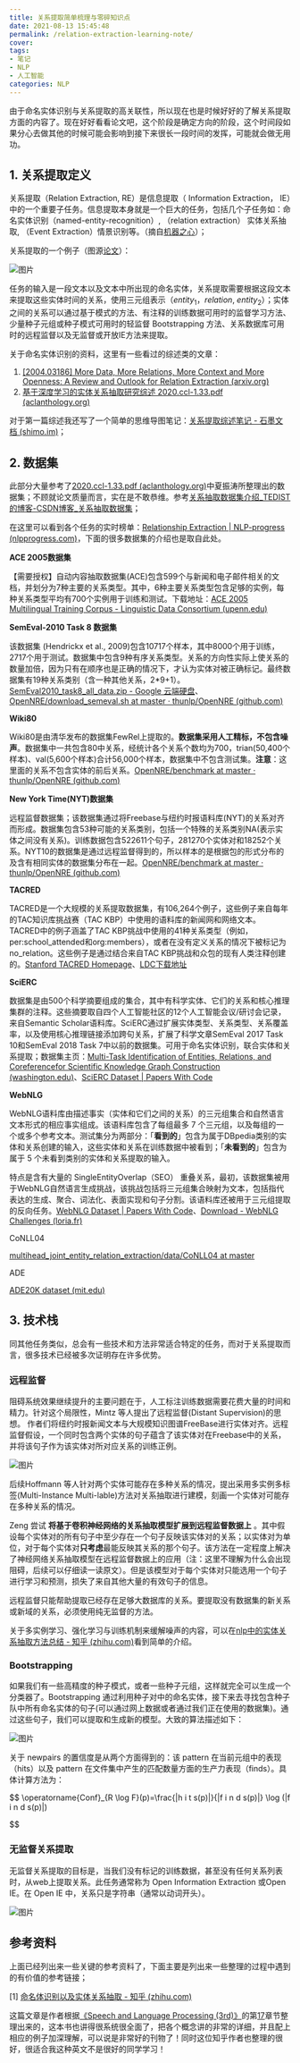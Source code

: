 ```yaml
---
title: 关系提取简单梳理与零碎知识点
date: 2021-08-13 15:45:48
permalink: /relation-extraction-learning-note/
cover: 
tags: 
- 笔记
- NLP
- 人工智能
categories: NLP
---
```

由于命名实体识别与关系提取的高关联性，所以现在也是时候好好的了解关系提取方面的内容了。现在好好看看论文吧，这个阶段是确定方向的阶段，这个时间段如果分心去做其他的时候可能会影响到接下来很长一段时间的发挥，可能就会做无用功。

## 1. 关系提取定义

关系提取（Relation Extraction, RE）是信息提取（ Information Extraction， IE）中的一个重要子任务。信息提取本身就是一个巨大的任务，包括几个子任务如：命名实体识别（named-entity-recognition）, （relation extraction） 实体关系抽取, （Event Extraction）情景识别等。（摘自[机器之心](https://www.jiqizhixin.com/graph/technologies/23eb0d0a-74c4-4507-be9b-3c22a6042b47)）；

关系提取的一个例子（图源[论文](http://www.docin.com/p-1775027820.html)）：

![图片](https://xerrors.oss-cn-shanghai.aliyuncs.com/imgs/20210814125837-imagepng)

任务的输入是一段文本以及文本中所出现的命名实体，关系提取需要根据这段文本来提取这些实体时间的关系，使用三元组表示（$entity_1$，$relation$,  $entity_2$）；实体之间的关系可以通过基于模式的方法、有注释的训练数据可用时的监督学习方法、少量种子元组或种子模式可用时的轻监督 Bootstrapping 方法、关系数据库可用时的远程监督以及无监督或开放IE方法来提取。

关于命名实体识别的资料，这里有一些看过的综述类的文章：

1. [[2004.03186] More Data, More Relations, More Context and More Openness: A Review and Outlook for Relation Extraction (arxiv.org)](https://arxiv.org/abs/2004.03186)
2. [基于深度学习的实体关系抽取研究综述 2020.ccl-1.33.pdf (aclanthology.org)](https://aclanthology.org/2020.ccl-1.33.pdf)

对于第一篇综述我还写了一个简单的思维导图笔记：[关系提取综述笔记 - 石墨文档 (shimo.im)](https://shimo.im/mindmaps/d9CJx8CGD9hp9CYd)；

## 2. 数据集

此部分大量参考了[2020.ccl-1.33.pdf (aclanthology.org)](https://aclanthology.org/2020.ccl-1.33.pdf)中夏振涛所整理出的数据集；不顾就论文质量而言，实在是不敢恭维。参考[关系抽取数据集介绍_TEDIST的博客-CSDN博客_关系抽取数据集](https://blog.csdn.net/qq_41372972/article/details/104677655)；

在这里可以看到各个任务的实时榜单：[Relationship Extraction | NLP-progress (nlpprogress.com)](http://nlpprogress.com/english/relationship_extraction.html)，下面的很多数据集的介绍也是取自此处。

**ACE 2005数据集**

【需要授权】自动内容抽取数据集(ACE)包含599个与新闻和电子邮件相关的文档，并划分为7种主要的关系类型。其中，6种主要关系类型包含足够的实例，每种关系类型平均有700个实例用于训练和测试。下载地址：[ACE 2005 Multilingual Training Corpus - Linguistic Data Consortium (upenn.edu)](https://catalog.ldc.upenn.edu/LDC2006T06)

**SemEval-2010 Task 8 数据集**

该数据集 (Hendrickx et al., 2009)包含10717个样本，其中8000个用于训练，2717个用于测试。数据集中包含9种有序关系类型。关系的方向性实际上使关系的数量加倍，因为只有在顺序也是正确的情况下，才认为实体对被正确标记。最终数据集有19种关系类别（含一种其他关系，2*9+1）。[SemEval2010_task8_all_data.zip - Google 云端硬盘](https://drive.google.com/file/d/0B_jQiLugGTAkMDQ5ZjZiMTUtMzQ1Yy00YWNmLWJlZDYtOWY1ZDMwY2U4YjFk/view)、[OpenNRE/download_semeval.sh at master · thunlp/OpenNRE (github.com)](https://github.com/thunlp/OpenNRE/blob/master/benchmark/download_semeval.sh)

**Wiki80**

Wiki80是由清华发布的数据集FewRel上提取的。**数据集采用人工精标，不包含噪声**。数据集中一共包含80中关系，经统计各个关系个数均为700，trian(50,400个样本)、val(5,600个样本)合计56,000个样本，数据集中不包含测试集。**注意**：这里面的关系不包含实体的前后关系。[OpenNRE/benchmark at master · thunlp/OpenNRE (github.com)](https://github.com/thunlp/OpenNRE/tree/master/benchmark)

**New York Time(NYT)数据集**

远程监督数据集；该数据集通过将Freebase与纽约时报语料库(NYT)的关系对齐而形成。数据集包含53种可能的关系类别，包括一个特殊的关系类别NA(表示实体之间没有关系)。训练数据包含522611个句子，281270个实体对和18252个关系。NYT10的数据集是通过远程监督得到的，所以样本的是根据包的形式分布的及含有相同实体的数据集分布在一起。[OpenNRE/benchmark at master · thunlp/OpenNRE (github.com)](https://github.com/thunlp/OpenNRE/tree/master/benchmark)

**TACRED**

TACRED是一个大规模的关系提取数据集，有106,264个例子，这些例子来自每年的TAC知识库挑战赛（TAC KBP）中使用的语料库的新闻网和网络文本。TACRED中的例子涵盖了TAC KBP挑战中使用的41种关系类型（例如，per:school_attended和org:members），或者在没有定义关系的情况下被标记为no_relation。这些例子是通过结合来自TAC KBP挑战和众包的现有人类注释创建的。[Stanford TACRED Homepage](https://nlp.stanford.edu/projects/tacred/)、[LDC下载地址](https://catalog.ldc.upenn.edu/LDC2018T03)

**SciERC**

数据集是由500个科学摘要组成的集合，其中有科学实体、它们的关系和核心推理集群的注释。这些摘要取自四个人工智能社区的12个人工智能会议/研讨会记录，来自Semantic Scholar语料库。SciERC通过扩展实体类型、关系类型、关系覆盖率，以及使用核心推理链接添加跨句关系，扩展了科学文章SemEval 2017 Task 10和SemEval 2018 Task 7中以前的数据集。可用于命名实体识别，联合实体和关系提取；数据集主页：[Multi-Task Identification of Entities, Relations, and Coreferencefor Scientific Knowledge Graph Construction (washington.edu)](http://nlp.cs.washington.edu/sciIE/)、[SciERC Dataset | Papers With Code](https://paperswithcode.com/dataset/scierc)

**WebNLG**

WebNLG语料库由描述事实（实体和它们之间的关系）的三元组集合和自然语言文本形式的相应事实组成。该语料库包含了每组最多 7 个三元组，以及每组的一个或多个参考文本。测试集分为两部分：「**看到的**」包含为属于DBpedia类别的实体和关系创建的输入，这些实体和关系在训练数据中被看到；「**未看到的**」包含为属于 5 个未看到类别的实体和关系提取的输入。

特点是含有大量的 SingleEntityOverlap（SEO） 重叠关系，最初，该数据集被用于WebNLG自然语言生成挑战，该挑战包括将三元组集合映射为文本，包括指代表达的生成、聚合、词法化、表面实现和句子分割。该语料库还被用于三元组提取的反向任务。[WebNLG Dataset | Papers With Code](https://paperswithcode.com/dataset/webnlg)、[Download - WebNLG Challenges (loria.fr)](https://webnlg-challenge.loria.fr/download/)

CoNLL04

[multihead_joint_entity_relation_extraction/data/CoNLL04 at master](https://github.com/bekou/multihead_joint_entity_relation_extraction/tree/master/data/CoNLL04)

ADE

[ADE20K dataset (mit.edu)](https://groups.csail.mit.edu/vision/datasets/ADE20K/)

## 3. 技术栈

同其他任务类似，总会有一些技术和方法非常适合特定的任务，而对于关系提取而言，很多技术已经被多次证明存在许多优势。

### 远程监督

阻碍系统效果继续提升的主要问题在于，人工标注训练数据需要花费大量的时间和精力。针对这个局限性，Mintz 等人提出了远程监督(Distant Supervision)的思想。 作者们将纽约时报新闻文本与大规模知识图谱FreeBase进行实体对齐。远程监督假设，一个同时包含两个实体的句子蕴含了该实体对在Freebase中的关系，并将该句子作为该实体对所对应关系的训练正例。

![图片](https://xerrors.oss-cn-shanghai.aliyuncs.com/imgs/20210814192333-imagepng)

后续Hoffmann 等人针对两个实体可能存在多种关系的情况，提出采用多实例多标签(Multi-Instance Multi-lable)方法对关系抽取进行建模，刻画一个实体对可能存在多种关系的情况。

Zeng 尝试 **将基于卷积神经网络的关系抽取模型扩展到远程监督数据上** 。其中假设每个实体对的所有句子中至少存在一个句子反映该实体对的关系；以实体对为单位，对于每个实体对**只考虑**最能反映其关系的那个句子。该方法在一定程度上解决了神经网络关系抽取模型在远程监督数据上的应用（注：这里不理解为什么会出现阻碍，后续可以仔细读一读原文）。但是该模型对于每个实体对只能选用一个句子进行学习和预测，损失了来自其他大量的有效句子的信息。

远程监督只能帮助提取已经存在足够大数据库的关系。要提取没有数据集的新关系或新域的关系，必须使用纯无监督的方法。

关于多实例学习、强化学习与训练机制来缓解噪声的内容，可以在[nlp中的实体关系抽取方法总结 - 知乎 (zhihu.com)](https://zhuanlan.zhihu.com/p/77868938)看到简单的介绍。

### Bootstrapping

如果我们有一些高精度的种子模式，或者一些种子元组，这样就完全可以生成一个分类器了。Bootstrapping 通过利用种子对中的命名实体，接下来去寻找包含种子队中所有命名实体的句子(可以通过网上数据或者通过我们正在使用的数据集)。通过这些句子，我们可以提取和生成新的模型。大致的算法描述如下：

![图片](https://xerrors.oss-cn-shanghai.aliyuncs.com/imgs/20210814190314-imagepng)

关于 newpairs 的置信度是从两个方面得到的：该 pattern 在当前元组中的表现（hits）以及 pattern 在文件集中产生的匹配数量方面的生产力表现（finds）。具体计算方法为：

$$
\operatorname{Conf}_{R \log F}(p)=\frac{|h i t s(p)|}{|f i n d s(p)|} \log (|f i n d s(p)|)

$$

### 无监督关系提取

无监督关系提取的目标是，当我们没有标记的训练数据，甚至没有任何关系列表时，从web上提取关系。此任务通常称为 Open Information Extraction 或Open IE。在 Open IE 中，关系只是字符串（通常以动词开头）。

![图片](https://xerrors.oss-cn-shanghai.aliyuncs.com/imgs/20210814195517-imagepng)

## 参考资料

上面已经列出来一些关键的参考资料了，下面主要是列出来一些整理的过程中遇到的有价值的参考链接；

[1] [命名体识别以及实体关系抽取 - 知乎 (zhihu.com)](https://zhuanlan.zhihu.com/p/36175370)

这篇文章是作者根据[《Speech and Language Processing (3rd)》](https://web.stanford.edu/~jurafsky/slp3/)的第[17](https://web.stanford.edu/~jurafsky/slp3/17.pdf)章节整理出来的，这本书也讲得很系统很全面了，把各个概念讲的非常的详细，并且配上相应的例子加深理解，可以说是非常好的刊物了！同时这位知乎作者也整理的很好，很适合我这种英文不是很好的同学学习！
